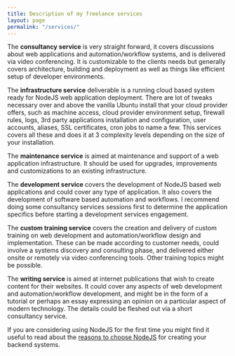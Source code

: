 ```yaml
---
title: Description of my freelance services
layout: page
permalink: "/services/"
---
```

The **consultancy service** is very straight forward, it covers discussions about web applications and automation/workflow systems, and is delivered via video conferencing. It is customizable to the clients needs but generally covers architecture, building and deployment as well as things like efficient setup of developer environments.

The **infrastructure service** deliverable is a running cloud based system ready for NodeJS web application deployment. There are lot of tweaks necessary over and above the vanilla Ubuntu install that your cloud provider offers, such as machine access, cloud provider environment setup, firewall rules, logs, 3rd party applications installation and configuration, user accounts, aliases, SSL certificates, cron jobs to name a few. This services covers all these and does it at 3 complexity levels depending on the size of your installation.

The **maintenance service** is aimed at maintenance and support of a web application infrastructure. It should be used for upgrades, improvements and customizations to an existing infrastructure.

The **development service** covers the development of NodeJS based web applications and could cover any type of application. It also covers the development of software based automation and workflows. I recommend doing some consultancy services sessions first to determine the application specifics before starting a development services engagement.

The **custom training service** covers the creation and delivery of custom training on web development and automation/workflow design and implementation. These can be made according to customer needs, could involve a systems discovery and consulting phase, and delivered either onsite or remotely via video conferencing tools. Other training topics might be possible.

The **writing service** is aimed at internet publications that wish to create content for their websites. It could cover any aspects of web development and automation/workflow development, and might be in the form of a tutorial or perhaps an essay expressing an opinion on a particular aspect of modern technology. The details could be fleshed out via a short consultancy service.

If you are considering using NodeJS for the first time you might find it useful to read about the [reasons to choose NodeJS]({{site.baseurl}}/2020/12/04/reasons-to-use-nodejs-for-developing-your-backend-systems.html) for creating your backend systems.

